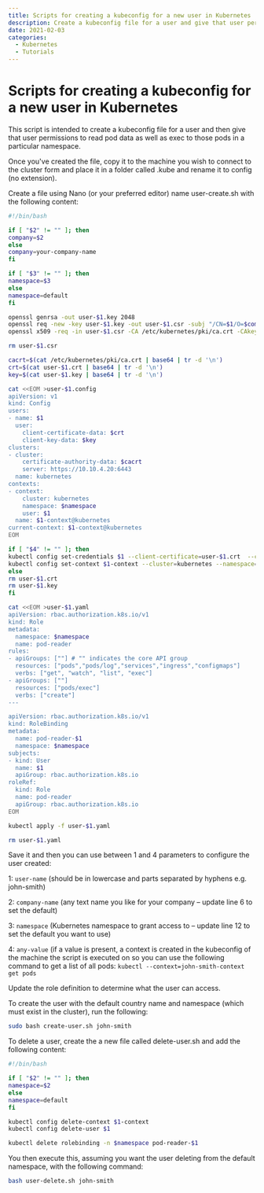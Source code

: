 ```yaml
---
title: Scripts for creating a kubeconfig for a new user in Kubernetes
description: Create a kubeconfig file for a user and give that user permissions to read pod data as well as exec to those pods in a particular namespace.
date: 2021-02-03
categories:
  - Kubernetes
  - Tutorials
---
```

# Scripts for creating a kubeconfig for a new user in Kubernetes

This script is intended to create a kubeconfig file for a user and then give that user permissions to read pod data as well as exec to those pods in a particular namespace.

Once you've created the file, copy it to the machine you wish to connect to the cluster form and place it in a folder called .kube and rename it to config (no extension).

Create a file using Nano (or your preferred editor) name user-create.sh with the following content:

```bash
#!/bin/bash

if [ "$2" != "" ]; then
company=$2
else
company=your-company-name
fi

if [ "$3" != "" ]; then
namespace=$3
else
namespace=default
fi

openssl genrsa -out user-$1.key 2048
openssl req -new -key user-$1.key -out user-$1.csr -subj "/CN=$1/O=$company"
openssl x509 -req -in user-$1.csr -CA /etc/kubernetes/pki/ca.crt -CAkey /etc/kubernetes/pki/ca.key -CAcreateserial -out user-$1.crt -days 500

rm user-$1.csr

cacrt=$(cat /etc/kubernetes/pki/ca.crt | base64 | tr -d '\n')
crt=$(cat user-$1.crt | base64 | tr -d '\n')
key=$(cat user-$1.key | base64 | tr -d '\n')

cat <<EOM >user-$1.config
apiVersion: v1
kind: Config
users:
- name: $1
  user:
    client-certificate-data: $crt
    client-key-data: $key
clusters:
- cluster:
    certificate-authority-data: $cacrt
    server: https://10.10.4.20:6443
  name: kubernetes
contexts:
- context:
    cluster: kubernetes
    namespace: $namespace
    user: $1
  name: $1-context@kubernetes
current-context: $1-context@kubernetes
EOM

if [ "$4" != "" ]; then
kubectl config set-credentials $1 --client-certificate=user-$1.crt  --client-key=user-$1.key
kubectl config set-context $1-context --cluster=kubernetes --namespace=$namespace --user=$1
else
rm user-$1.crt
rm user-$1.key
fi

cat <<EOM >user-$1.yaml
apiVersion: rbac.authorization.k8s.io/v1
kind: Role
metadata:
  namespace: $namespace
  name: pod-reader
rules:
- apiGroups: [""] # "" indicates the core API group
  resources: ["pods","pods/log","services","ingress","configmaps"]
  verbs: ["get", "watch", "list", "exec"]
- apiGroups: [""]
  resources: ["pods/exec"]
  verbs: ["create"]
---

apiVersion: rbac.authorization.k8s.io/v1
kind: RoleBinding
metadata:
  name: pod-reader-$1
  namespace: $namespace
subjects:
- kind: User
  name: $1
  apiGroup: rbac.authorization.k8s.io
roleRef:
  kind: Role
  name: pod-reader
  apiGroup: rbac.authorization.k8s.io
EOM

kubectl apply -f user-$1.yaml

rm user-$1.yaml
```

Save it and then you can use between 1 and 4 parameters to configure the user created:

1: `user-name` (should be in lowercase and parts separated by hyphens e.g. john-smith)

2: `company-name` (any text name you like for your company – update line 6 to set the default)

3: `namespace` (Kubernetes namespace to grant access to – update line 12 to set the default you want to use)

4: `any-value` (if a value is present, a context is created in the kubeconfig of the machine the script is executed on so you can use the following command to get a list of all pods: `kubectl --context=john-smith-context get pods`

Update the role definition to determine what the user can access.

To create the user with the default country name and namespace (which must exist in the cluster), run the following:

```bash
sudo bash create-user.sh john-smith
```

To delete a user, create the a new file called delete-user.sh and add the following content:

```bash
#!/bin/bash

if [ "$2" != "" ]; then
namespace=$2
else
namespace=default
fi

kubectl config delete-context $1-context
kubectl config delete-user $1

kubectl delete rolebinding -n $namespace pod-reader-$1
```

You then execute this, assuming you want the user deleting from the default namespace, with the following command:

```bash
bash user-delete.sh john-smith
```